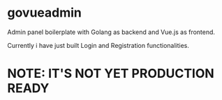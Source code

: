 # govueadmin
Admin panel boilerplate with Golang as backend and Vue.js as frontend. 

Currently i have just built Login and Registration functionalities.

# NOTE: IT'S NOT YET PRODUCTION READY

